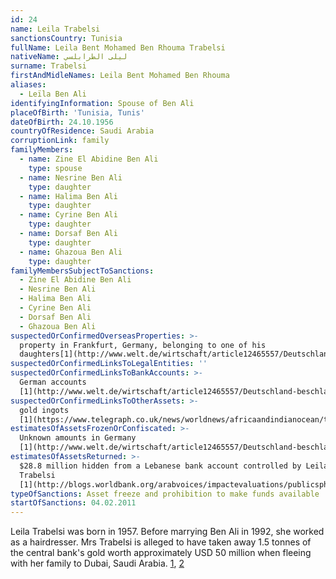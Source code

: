 ```yaml
---
id: 24
name: Leila Trabelsi
sanctionsCountry: Tunisia
fullName: Leila Bent Mohamed Ben Rhouma Trabelsi
nativeName: ليلى الطرابلسي
surname: Trabelsi
firstAndMidleNames: Leila Bent Mohamed Ben Rhouma
aliases:
  - Leïla Ben Ali
identifyingInformation: Spouse of Ben Ali
placeOfBirth: 'Tunisia, Tunis'
dateOfBirth: 24.10.1956
countryOfResidence: Saudi Arabia
corruptionLink: family
familyMembers:
  - name: Zine El Abidine Ben Ali
    type: spouse
  - name: Nesrine Ben Ali
    type: daughter
  - name: Halima Ben Ali
    type: daughter
  - name: Cyrine Ben Ali
    type: daughter
  - name: Dorsaf Ben Ali
    type: daughter
  - name: Ghazoua Ben Ali
    type: daughter
familyMembersSubjectToSanctions:
  - Zine El Abidine Ben Ali
  - Nesrine Ben Ali
  - Halima Ben Ali
  - Cyrine Ben Ali
  - Dorsaf Ben Ali
  - Ghazoua Ben Ali
suspectedOrConfirmedOverseasProperties: >-
  property in Frankfurt, Germany, belonging to one of his
  daughters[1](http://www.welt.de/wirtschaft/article12465557/Deutschland-beschlagnahmt-Vermoegen-des-Ben-Ali-Clans.html)
suspectedOrConfirmedLinksToLegalEntities: ''
suspectedOrConfirmedLinksToBankAccounts: >-
  German accounts
  [1](http://www.welt.de/wirtschaft/article12465557/Deutschland-beschlagnahmt-Vermoegen-des-Ben-Ali-Clans.html)
suspectedOrConfirmedLinksToOtherAssets: >-
  gold ingots
  [1](https://www.telegraph.co.uk/news/worldnews/africaandindianocean/tunisia/8265025/Tunisian-former-presidents-wife-fled-country-with-38-million-in-gold.html)
estimatesOfAssetsFrozenOrConfiscated: >-
  Unknown amounts in Germany
  [1](http://www.welt.de/wirtschaft/article12465557/Deutschland-beschlagnahmt-Vermoegen-des-Ben-Ali-Clans.html)
estimatesOfAssetsReturned: >-
  $28.8 million hidden from a Lebanese bank account controlled by Leila
  Trabelsi 
  [1](http://blogs.worldbank.org/arabvoices/impactevaluations/publicsphere/nasikiliza/endpovertyinsouthasia/health/voices/tracking-tunisias-stolen-assets-balance-sheet-three-years)
typeOfSanctions: Asset freeze and prohibition to make funds available
startOfSanctions: 04.02.2011
---
```

Leila Trabelsi was born in 1957. Before marrying Ben Ali in 1992, she worked as 
a hairdresser. Mrs Trabelsi is alleged to have taken away 1.5 tonnes of the 
central bank's gold worth approximately USD 50 million when fleeing with her 
family to Dubai, Saudi Arabia. 
[1](http://archive.boston.com/news/world/africa/articles/2011/01/17/tunisians_hail_fall_of_ex_leaders_corrupt_family/?page=2), 
[2](https://www.telegraph.co.uk/news/worldnews/africaandindianocean/tunisia/8265025/Tunisian-former-presidents-wife-fled-country-with-38-million-in-gold.html)

